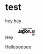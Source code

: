 # test

<body>
  
  hey hey 
  <br>
  Hey
  <img width="80" height="50" src="Japon.Go.png">

  Hellooooooo
</body>
